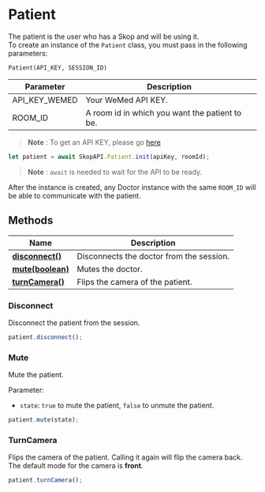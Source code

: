# Patient
The patient is the user who has a Skop and will be using it.<br>
To create an instance of the `Patient` class, you must pass in the following parameters:

`Patient(API_KEY, SESSION_ID)`


| Parameter     | Description                                    |
|---------------|------------------------------------------------|
| API_KEY_WEMED | Your WeMed API KEY.                            |
| ROOM_ID       | A room id in which you want the patient to be. |


> **Note** : To get an API KEY, please go [here](https://www.wemed.fr/inscription-api-skop)

```javascript  
let patient = await SkopAPI.Patient.init(apiKey, roomId);
```  

> **Note** : `await` is needed to wait for the API to be ready.

After the instance is created, any Doctor instance with the same `ROOM_ID` will be able to communicate with the patient.

## Methods

| Name                            | Description                              |
|---------------------------------|------------------------------------------|
| [**disconnect()**](#disconnect) | Disconnects the doctor from the session. |
| [**mute(boolean)**](#mute)      | Mutes the doctor.                        |
| [**turnCamera()**](#turncamera) | Flips the camera of the patient.         |

### Disconnect 

Disconnect the patient from the session.
  
```js
patient.disconnect();
```

### Mute 

Mute the patient. 

Parameter:
- `state`: `true` to mute the patient, `false` to unmute the patient.
  
```js
patient.mute(state);
```


### TurnCamera

 Flips the camera of the patient. Calling it again will flip the camera back. The default mode for the camera is **front**.

```js
patient.turnCamera();
```



